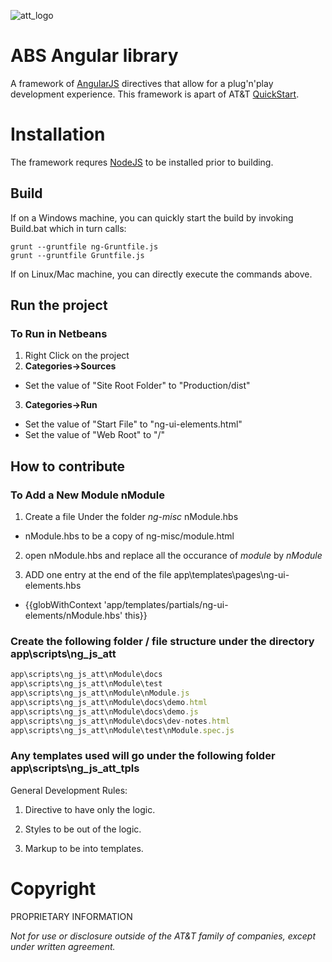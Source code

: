 ![att_logo] 
# ABS Angular library 
A framework of [AngularJS] directives that allow for a plug'n'play development experience. This framework is apart of AT&T [QuickStart].

# Installation

The framework requres [NodeJS] to be installed prior to building.

## Build

If on a Windows machine, you can quickly start the build by invoking Build.bat which in turn calls:

    grunt --gruntfile ng-Gruntfile.js
    grunt --gruntfile Gruntfile.js


If on Linux/Mac machine, you can directly execute the commands above.

## Run the project

### To Run in Netbeans
1. Right Click on the project
2. **Categories->Sources** 
  * Set the value of "Site Root Folder" to "Production/dist"
3. **Categories->Run**
  * Set the value of "Start File" to "ng-ui-elements.html"
  * Set the value of "Web Root" to "/"

## How to contribute

### To Add a New Module nModule
1. Create a file Under the folder *ng-misc* nModule.hbs
  * nModule.hbs to be a copy of ng-misc/module.html

2. open nModule.hbs and replace all the occurance of *module* by *nModule*

3. ADD one entry at the end of the file app\templates\pages\ng-ui-elements.hbs
  * {{globWithContext 'app/templates/partials/ng-ui-elements/nModule.hbs' this}}

### Create the following folder / file structure under the directory app\scripts\ng_js_att
```javascript
app\scripts\ng_js_att\nModule\docs
app\scripts\ng_js_att\nModule\test
app\scripts\ng_js_att\nModule\nModule.js
app\scripts\ng_js_att\nModule\docs\demo.html
app\scripts\ng_js_att\nModule\docs\demo.js
app\scripts\ng_js_att\nModule\docs\dev-notes.html
app\scripts\ng_js_att\nModule\test\nModule.spec.js
```
    
### Any templates used will go under the following folder app\scripts\ng_js_att_tpls
General Development Rules:

1. Directive to have only the logic.

2. Styles to be out of the logic.

3. Markup to be into templates.

# Copyright
PROPRIETARY INFORMATION

_Not for use or disclosure outside of the AT&T family of companies, except under written agreement._


[AngularJS]:http://angularjs.org
[QuickStart]:http://quickstart.att.com
[NodeJS]:http://nodejs.org
[att_logo]:http://www.underconsideration.com/speakup/archives/att_new_logo.jpg
[det_logo]: http://quickstart.web.att.com/images/logo-DETS.png